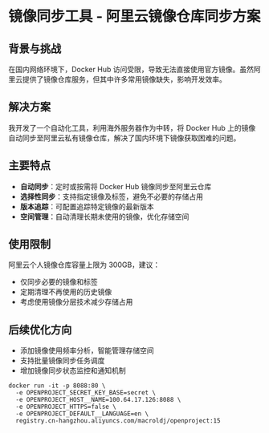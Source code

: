 # 镜像同步工具 - 阿里云镜像仓库同步方案

## 背景与挑战

在国内网络环境下，Docker Hub 访问受限，导致无法直接使用官方镜像。虽然阿里云提供了镜像仓库服务，但其中许多常用镜像缺失，影响开发效率。

## 解决方案

我开发了一个自动化工具，利用海外服务器作为中转，将 Docker Hub 上的镜像自动同步至阿里云私有镜像仓库，解决了国内环境下镜像获取困难的问题。

## 主要特点

- **自动同步**：定时或按需将 Docker Hub 镜像同步至阿里云仓库
- **选择性同步**：支持指定镜像及标签，避免不必要的存储占用
- **版本追踪**：可配置追踪特定镜像的最新版本
- **空间管理**：自动清理长期未使用的镜像，优化存储空间

## 使用限制

阿里云个人镜像仓库容量上限为 300GB，建议：
- 仅同步必要的镜像和标签
- 定期清理不再使用的历史镜像
- 考虑使用镜像分层技术减少存储占用

## 后续优化方向

- 添加镜像使用频率分析，智能管理存储空间
- 支持批量镜像同步任务调度
- 增加镜像同步状态监控和通知机制

```shell
docker run -it -p 8088:80 \
  -e OPENPROJECT_SECRET_KEY_BASE=secret \
  -e OPENPROJECT_HOST__NAME=100.64.17.126:8088 \
  -e OPENPROJECT_HTTPS=false \
  -e OPENPROJECT_DEFAULT__LANGUAGE=en \
  registry.cn-hangzhou.aliyuncs.com/macroldj/openproject:15
```
